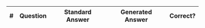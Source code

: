 | # | Question | Standard Answer | Generated Answer | Correct? |
|---|----------|-----------------|------------------|----------|
